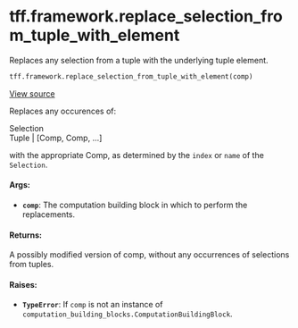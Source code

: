 <div itemscope itemtype="http://developers.google.com/ReferenceObject">
<meta itemprop="name" content="tff.framework.replace_selection_from_tuple_with_element" />
<meta itemprop="path" content="Stable" />
</div>

# tff.framework.replace_selection_from_tuple_with_element

Replaces any selection from a tuple with the underlying tuple element.

```python
tff.framework.replace_selection_from_tuple_with_element(comp)
```

<a target="_blank" href="http://github.com/tensorflow/federated/tree/master/tensorflow_federated/python/core/impl/transformations.py">View
source</a>

<!-- Placeholder for "Used in" -->

Replaces any occurences of:

Selection \
Tuple | [Comp, Comp, ...]

with the appropriate Comp, as determined by the `index` or `name` of the
`Selection`.

#### Args:

*   <b>`comp`</b>: The computation building block in which to perform the
    replacements.

#### Returns:

A possibly modified version of comp, without any occurrences of selections from
tuples.

#### Raises:

*   <b>`TypeError`</b>: If `comp` is not an instance of
    `computation_building_blocks.ComputationBuildingBlock`.
